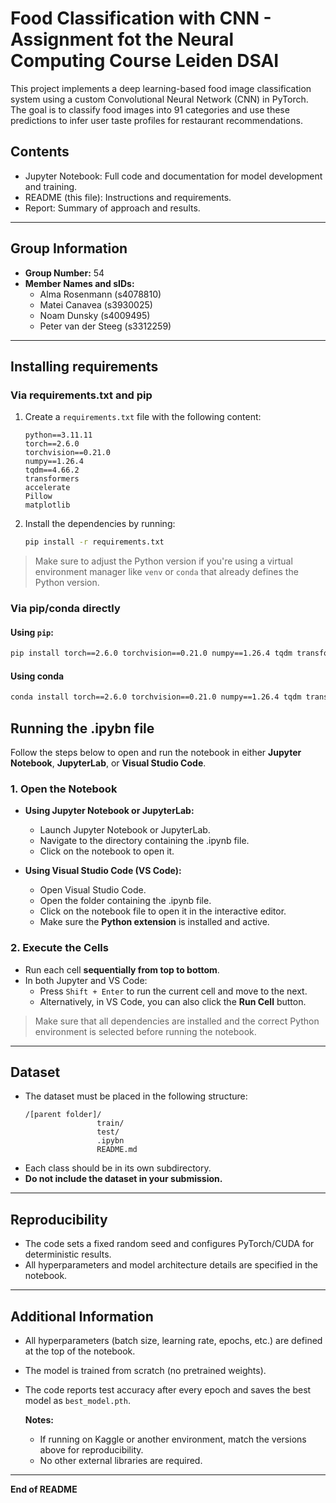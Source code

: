 # Food Classification with CNN - Assignment fot the Neural Computing Course Leiden DSAI

This project implements a deep learning-based food image classification system using a custom Convolutional Neural Network (CNN) in PyTorch. The goal is to classify food images into 91 categories and use these predictions to infer user taste profiles for restaurant recommendations.

## Contents

- Jupyter Notebook: Full code and documentation for model development and training.
- README (this file): Instructions and requirements.
- Report: Summary of approach and results.

---

## Group Information

- **Group Number:** 54
- **Member Names and sIDs:**
  -  Alma Rosenmann (s4078810)
  - Matei Canavea (s3930025)
  - Noam Dunsky (s4009495)
  - Peter van der Steeg (s3312259)

---
## Installing requirements

### Via requirements.txt and pip 
1. Create a `requirements.txt` file with the following content:

    ```
    python==3.11.11
    torch==2.6.0
    torchvision==0.21.0
    numpy==1.26.4
    tqdm==4.66.2
    transformers
    accelerate
    Pillow
    matplotlib
    ```

2. Install the dependencies by running:

    ```bash
    pip install -r requirements.txt
    ```

> Make sure to adjust the Python version if you're using a virtual environment manager like `venv` or `conda` that already defines the Python version.

### Via pip/conda directly

#### Using `pip`:

```bash
pip install torch==2.6.0 torchvision==0.21.0 numpy==1.26.4 tqdm transformers accelerate Pillow matplotlib
```

#### Using conda

```bash
conda install torch==2.6.0 torchvision==0.21.0 numpy==1.26.4 tqdm transformers accelerate Pillow matplotlib -c pytorch
```

## Running the .ipybn file

Follow the steps below to open and run the notebook in either **Jupyter Notebook**, **JupyterLab**, or **Visual Studio Code**.

### 1. Open the Notebook

- **Using Jupyter Notebook or JupyterLab:**
  - Launch Jupyter Notebook or JupyterLab.
  - Navigate to the directory containing the .ipynb file.
  - Click on the notebook to open it.

- **Using Visual Studio Code (VS Code):**
  - Open Visual Studio Code.
  - Open the folder containing the .ipynb file.
  - Click on the notebook file to open it in the interactive editor.
  - Make sure the **Python extension** is installed and active.

### 2. Execute the Cells

- Run each cell **sequentially from top to bottom**.
- In both Jupyter and VS Code:
  - Press `Shift + Enter` to run the current cell and move to the next.
  - Alternatively, in VS Code, you can also click the **Run Cell** button.

> Make sure that all dependencies are installed and the correct Python environment is selected before running the notebook.

---

## Dataset

- The dataset must be placed in the following structure:
  ```
  /[parent folder]/
                  train/
                  test/
                  .ipybn
                  README.md   
  ```
- Each class should be in its own subdirectory.
- **Do not include the dataset in your submission.**

---

## Reproducibility

- The code sets a fixed random seed and configures PyTorch/CUDA for deterministic results.
- All hyperparameters and model architecture details are specified in the notebook.

---

## Additional Information

- All hyperparameters (batch size, learning rate, epochs, etc.) are defined at the top of the notebook.
- The model is trained from scratch (no pretrained weights).
- The code reports test accuracy after every epoch and saves the best model as `best_model.pth`.

  **Notes:**
  - If running on Kaggle or another environment, match the versions above for reproducibility.
  - No other external libraries are required.


---

**End of README**
